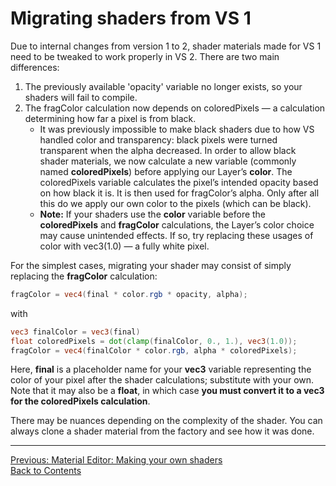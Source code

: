 # Migrating shaders from VS 1

Due to internal changes from version 1 to 2, shader materials made for VS 1 need to be tweaked to work properly in VS 2. There are two main differences:

1. The previously available 'opacity' variable no longer exists, so your shaders will fail to compile.
2. The fragColor calculation now depends on coloredPixels — a calculation determining how far a pixel is from black.
   - It was previously impossible to make black shaders due to how VS handled color and transparency: black pixels were turned transparent when the alpha decreased. In order to allow black shader materials, we now calculate a new variable (commonly named **coloredPixels**) before applying our Layer’s **color**. The coloredPixels variable calculates the pixel’s intended opacity based on how black it is. It is then used for fragColor’s alpha. Only after all this do we apply our own color to the pixels (which can be black).
   - **Note:** If your shaders use the **color** variable before the **coloredPixels** and **fragColor** calculations, the Layer’s color choice may cause unintended effects. If so, try replacing these usages of color with vec3(1.0) — a fully white pixel.

For the simplest cases, migrating your shader may consist of simply replacing the **fragColor** calculation:

```glsl
fragColor = vec4(final * color.rgb * opacity, alpha);
```

with

```glsl
vec3 finalColor = vec3(final)
float coloredPixels = dot(clamp(finalColor, 0., 1.), vec3(1.0));
fragColor = vec4(finalColor * color.rgb, alpha * coloredPixels);
```

Here, **final** is a placeholder name for your **vec3** variable representing the color of your pixel after the shader calculations; substitute with your own. Note that it may also be a **float**, in which case **you must convert it to a vec3 for the coloredPixels calculation**.

There may be nuances depending on the complexity of the shader. You can always clone a shader material from the factory and see how it was done.

---

[Previous: Material Editor: Making your own shaders](material-editor)<br>
[Back to Contents](../contents)
